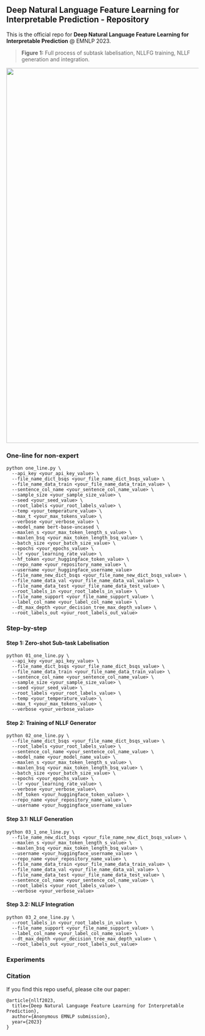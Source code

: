 ## Deep Natural Language Feature Learning for Interpretable Prediction - Repository

This is the official repo for **Deep Natural Language Feature Learning for Interpretable Prediction** @ EMNLP 2023.

> **Figure 1:** Full process of subtask labelisation, NLLFG training, NLLF generation and integration.
<img src="https://docs.google.com/drawings/d/e/2PACX-1vQu6AiBe7sxr-00IgmU8Q9RsqkjJAyQLqYoGKINinlcNftcOSRvdp6rlgdHoXVuxLiuF92-FrD_SiU8/pub?w=2240&h=804" width="980">



### One-line for non-expert

```
python one_line.py \
  --api_key <your_api_key_value> \
  --file_name_dict_bsqs <your_file_name_dict_bsqs_value> \
  --file_name_data_train <your_file_name_data_train_value> \
  --sentence_col_name <your_sentence_col_name_value> \
  --sample_size <your_sample_size_value> \
  --seed <your_seed_value> \
  --root_labels <your_root_labels_value> \
  --temp <your_temperature_value> \
  --max_t <your_max_tokens_value> \
  --verbose <your_verbose_value> \
  --model_name bert-base-uncased \
  --maxlen_s <your_max_token_length_s_value> \
  --maxlen_bsq <your_max_token_length_bsq_value> \
  --batch_size <your_batch_size_value> \
  --epochs <your_epochs_value> \
  --lr <your_learning_rate_value> \
  --hf_token <your_huggingface_token_value> \
  --repo_name <your_repository_name_value> \
  --username <your_huggingface_username_value>
  --file_name_new_dict_bsqs <your_file_name_new_dict_bsqs_value> \
  --file_name_data_val <your_file_name_data_val_value> \
  --file_name_data_test <your_file_name_data_test_value> \ 
  --root_labels_in <your_root_labels_in_value> \
  --file_name_support <your_file_name_support_value> \
  --label_col_name <your_label_col_name_value> \
  --dt_max_depth <your_decision_tree_max_depth_value> \
  --root_labels_out <your_root_labels_out_value>
```

### Step-by-step

#### Step 1: Zero-shot Sub-task Labelisation

```
python 01_one_line.py \
  --api_key <your_api_key_value> \
  --file_name_dict_bsqs <your_file_name_dict_bsqs_value> \
  --file_name_data_train <your_file_name_data_train_value> \
  --sentence_col_name <your_sentence_col_name_value> \
  --sample_size <your_sample_size_value> \
  --seed <your_seed_value> \
  --root_labels <your_root_labels_value> \
  --temp <your_temperature_value> \
  --max_t <your_max_tokens_value> \
  --verbose <your_verbose_value>
```

#### Step 2: Training of NLLF Generator

```
python 02_one_line.py \
  --file_name_dict_bsqs <your_file_name_dict_bsqs_value> \
  --root_labels <your_root_labels_value> \
  --sentence_col_name <your_sentence_col_name_value> \
  --model_name <your_model_name_value> \
  --maxlen_s <your_max_token_length_s_value> \
  --maxlen_bsq <your_max_token_length_bsq_value> \
  --batch_size <your_batch_size_value> \
  --epochs <your_epochs_value> \
  --lr <your_learning_rate_value> \
  --verbose <your_verbose_value>\
  --hf_token <your_huggingface_token_value> \
  --repo_name <your_repository_name_value> \
  --username <your_huggingface_username_value>
```

#### Step 3.1: NLLF Generation

```
python 03_1_one_line.py \
  --file_name_new_dict_bsqs <your_file_name_new_dict_bsqs_value> \
  --maxlen_s <your_max_token_length_s_value> \
  --maxlen_bsq <your_max_token_length_bsq_value> \
  --username <your_huggingface_username_value> \
  --repo_name <your_repository_name_value> \
  --file_name_data_train <your_file_name_data_train_value> \
  --file_name_data_val <your_file_name_data_val_value> \
  --file_name_data_test <your_file_name_data_test_value> \
  --sentence_col_name <your_sentence_col_name_value> \
  --root_labels <your_root_labels_value> \
  --verbose <your_verbose_value>
```

#### Step 3.2: NLLF Integration

```
python 03_2_one_line.py \
  --root_labels_in <your_root_labels_in_value> \
  --file_name_support <your_file_name_support_value> \
  --label_col_name <your_label_col_name_value> \
  --dt_max_depth <your_decision_tree_max_depth_value> \
  --root_labels_out <your_root_labels_out_value>
```

### Experiments




### Citation

If you find this repo useful, please cite our paper:
```
@article{nllf2023,
  title={Deep Natural Language Feature Learning for Interpretable Prediction},
  author={Anonymous EMNLP submission},
  year={2023}
}